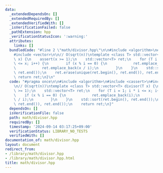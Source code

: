 ```yaml
---
data:
  _extendedDependsOn: []
  _extendedRequiredBy: []
  _extendedVerifiedWith: []
  _isVerificationFailed: false
  _pathExtension: hpp
  _verificationStatusIcon: ':warning:'
  attributes:
    links: []
  bundledCode: "#line 2 \"math/divisor.hpp\"\n\n#include <algorithm>\n#include <cassert>\n\
    #include <vector>\n\n// O(sqrt(n))\ntemplate <class T> std::vector<T> divisor(T\
    \ x) {\n    assert(x >= 1);\n    std::vector<T> ret;\n    for (T i = 1; i * i\
    \ <= x; i++) {\n        if (x % i == 0) {\n            ret.emplace_back(i);\n\
    \            ret.emplace_back(x / i);\n        }\n    }\n    std::sort(ret.begin(),\
    \ ret.end());\n    ret.erase(unique(ret.begin(), ret.end()), ret.end());\n   \
    \ return ret;\n}\n"
  code: "#pragma once\n\n#include <algorithm>\n#include <cassert>\n#include <vector>\n\
    \n// O(sqrt(n))\ntemplate <class T> std::vector<T> divisor(T x) {\n    assert(x\
    \ >= 1);\n    std::vector<T> ret;\n    for (T i = 1; i * i <= x; i++) {\n    \
    \    if (x % i == 0) {\n            ret.emplace_back(i);\n            ret.emplace_back(x\
    \ / i);\n        }\n    }\n    std::sort(ret.begin(), ret.end());\n    ret.erase(unique(ret.begin(),\
    \ ret.end()), ret.end());\n    return ret;\n}"
  dependsOn: []
  isVerificationFile: false
  path: math/divisor.hpp
  requiredBy: []
  timestamp: '2024-09-14 03:17:25+09:00'
  verificationStatus: LIBRARY_NO_TESTS
  verifiedWith: []
documentation_of: math/divisor.hpp
layout: document
redirect_from:
- /library/math/divisor.hpp
- /library/math/divisor.hpp.html
title: math/divisor.hpp
---
```

